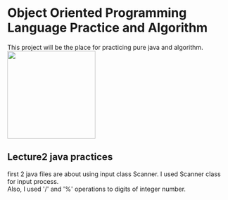 <h1> Object Oriented Programming Language Practice and Algorithm</h1>
This project will be the place for practicing pure java and algorithm.<br>
<img src="https://upload.wikimedia.org/wikipedia/en/thumb/3/30/Java_programming_language_logo.svg/1200px-Java_programming_language_logo.svg.png" width=200 column=200/>

<h2>Lecture2 java practices</h2>
first 2 java files are about using input class Scanner. I used Scanner class for input process.<br>
Also, I used '/' and '%' operations to digits of integer number.<br>
